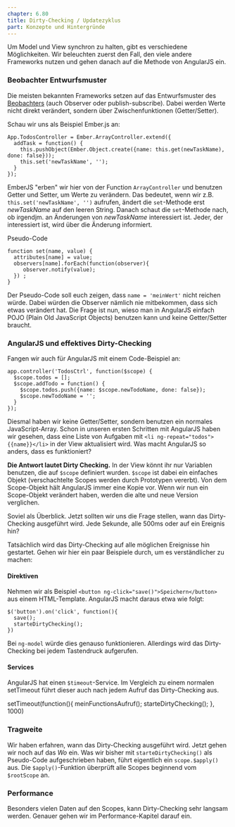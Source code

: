 ```yaml
---
chapter: 6.80
title: Dirty-Checking / Updatezyklus
part: Konzepte und Hintergründe
---
```


Um Model und View synchron zu halten, gibt es verschiedene Möglichkeiten. Wir beleuchten zuerst den Fall, den viele andere Frameworks nutzen und gehen danach auf die Methode von AngularJS ein.

### Beobachter Entwurfsmuster

Die meisten bekannten Frameworks setzen auf das Entwurfsmuster des [Beobachters](http://de.wikipedia.org/wiki/Beobachter_(Entwurfsmuster)) (auch Observer oder publish-subscribe). Dabei werden Werte nicht direkt verändert, sondern über Zwischenfunktionen (Getter/Setter).

Schau wir uns als Beispiel Ember.js an:

    App.TodosController = Ember.ArrayController.extend({
      addTask = function() {
        this.pushObject(Ember.Object.create({name: this.get(newTaskName), done: false}));
        this.set('newTaskName', '');
      }
    });

EmberJS "erben" wir hier von der Function `ArrayController` und benutzen Getter und Setter, um Werte zu verändern. Das bedeutet, wenn wir z.B. `this.set('newTaskName', '')` aufrufen, ändert die `set`-Methode erst *newTaskName* auf den leeren String. Danach schaut die `set`-Methode nach, ob irgendjm. an Änderungen von *newTaskName*  interessiert ist. Jeder, der interessiert ist, wird über die Änderung informiert.

Pseudo-Code

    function set(name, value) {
      attributes[name] = value;
      observers[name].forEach(function(observer){
         observer.notify(value);
      }) ;
    }

Der Pseudo-Code soll euch zeigen, dass `name = 'meinWert'` nicht reichen würde. Dabei würden die Observer nämlich nie mitbekommen, dass sich etwas verändert hat. Die Frage ist nun, wieso man in AngularJS einfach POJO (Plain Old JavaScript Objects) benutzen kann und keine Getter/Setter braucht.

### AngularJS und effektives Dirty-Checking

Fangen wir auch für AngularJS mit einem Code-Beispiel an:

    app.controller('TodosCtrl', function($scope) {
      $scope.todos = [];
      $scope.addTodo = function() {
        $scope.todos.push({name: $scope.newTodoName, done: false});
        $scope.newTodoName = '';
      }
    });

Diesmal haben wir keine Getter/Setter, sondern benutzen ein normales JavaScript-Array. Schon in unseren ersten Schritten mit AngularJS haben wir gesehen, dass eine Liste von Aufgaben mit `<li ng-repeat="todos">{{name}}</li>` in der View aktualisiert wird. Was macht AngularJS so anders, dass es funktioniert?

**Die Antwort lautet Dirty Checking.** In der View könnt ihr nur Variablen benutzen, die auf `$scope` definiert wurden. `$scope` ist dabei ein einfaches Objekt (verschachtelte Scopes werden durch Prototypen vererbt). Von dem Scope-Objekt hält AngularJS immer eine Kopie vor. Wenn wir nun ein Scope-Objekt verändert haben, werden die alte und neue Version verglichen.

Soviel als Überblick. Jetzt sollten wir uns die Frage stellen, wann das Dirty-Checking ausgeführt wird. Jede Sekunde, alle 500ms oder auf ein Ereignis hin?

Tatsächlich wird das Dirty-Checking auf alle möglichen Ereignisse hin gestartet. Gehen wir hier ein paar Beispiele durch, um es verständlicher zu machen:

#### Direktiven

Nehmen wir als Beispiel `<button ng-click="save()">Speichern</button>` aus einem HTML-Template. AngularJS macht daraus etwa wie folgt:

    $('button').on('click', function(){
      save();
      starteDirtyChecking();
    })

Bei `ng-model` würde dies genauso funktionieren. Allerdings wird das Dirty-Checking bei jedem Tastendruck aufgerufen.

#### Services

AngularJS hat einen `$timeout`-Service. Im Vergleich zu einem normalen setTimeout führt dieser auch nach jedem Aufruf das Dirty-Checking aus.

setTimeout(function(){
  meinFunctionsAufruf();
  starteDirtyChecking();
}, 1000)

### Tragweite

Wir haben erfahren, wann das Dirty-Checking ausgeführt wird. Jetzt gehen wir noch auf das *Wo* ein. Was wir bisher mit `starteDirtyChecking()` als Pseudo-Code aufgeschrieben haben, führt eigentlich ein `scope.$apply()` aus. Die `$apply()`-Funktion überprüft alle Scopes beginnend vom `$rootScope` an.

### Performance

Besonders vielen Daten auf den Scopes, kann Dirty-Checking sehr langsam werden. Genauer gehen wir im Performance-Kapitel darauf ein.